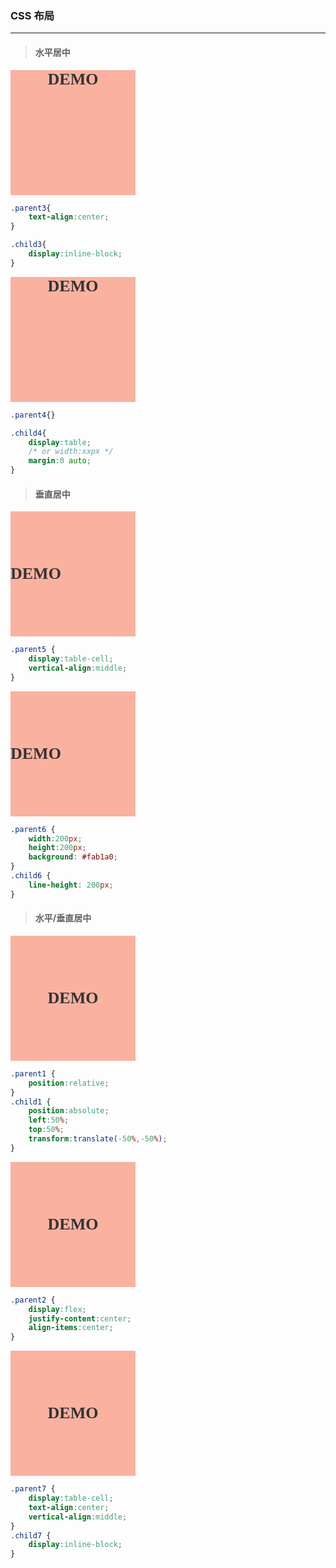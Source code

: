### CSS 布局

---

> #### 水平居中

<div class="parent3">
    <div class="child3">DEMO</div>
</div>

```css
.parent3{
    text-align:center;
}

.child3{
    display:inline-block;
}
```

<div class="parent4">
    <div class="child4">DEMO</div>
</div>

```css
.parent4{}

.child4{
    display:table;
    /* or width:xxpx */
    margin:0 auto;
}
```

> #### 垂直居中

<div class="parent5">
    <div class="child5">DEMO</div>
</div>

```css
.parent5 {
    display:table-cell;
    vertical-align:middle;
}
```

<div class="parent6">
    <div class="child6">DEMO</div>
</div>

```css
.parent6 {
    width:200px;
    height:200px;
    background: #fab1a0;
}
.child6 {
    line-height: 200px;
}
```


> #### 水平/垂直居中

<div class="parent1">
    <div class="child1">DEMO</div>
</div>

```css
.parent1 {
    position:relative;
}
.child1 {
    position:absolute;
    left:50%;
    top:50%;
    transform:translate(-50%,-50%);
}
```

<div class="parent2">
    <div class="child2">DEMO</div>
</div>

```css
.parent2 {
    display:flex;
    justify-content:center;
    align-items:center;
}
```

<div class="parent7">
    <div class="child7">DEMO</div>
</div>

```css
.parent7 {
    display:table-cell;
    text-align:center;
    vertical-align:middle;
}
.child7 {
    display:inline-block;
}
```

<style>
.parent1 {
    width:200px;
    height:200px;
    position:relative;
    background: #fab1a0;
}
.child1 {
    position:absolute;
    left:50%;
    top:50%;
    transform:translate(-50%,-50%);
    font-family: 'Comic Sans MS', cursive;
    font-weight:600;
    font-size:26px;
    color: #333;
}
.parent2 {
    display:flex;
    justify-content:center;
    align-items:center;
    width:200px;
    height:200px;
    background: #fab1a0;
}
.child2 {
    font-family: 'Comic Sans MS', cursive;
    font-weight:600;
    font-size:26px;
    color: #333;
}
.child3{
    display:inline-block;
    font-family: 'Comic Sans MS', cursive;
    font-weight:600;
    font-size:26px;
    color: #333;
}
.parent3{
    text-align:center;
    width:200px;
    height:200px;
    background: #fab1a0;
}

.parent4{
    width:200px;
    height:200px;
    background: #fab1a0;
}
.child4 {
    display:table;
    margin:0 auto;
    font-family: 'Comic Sans MS', cursive;
    font-weight:600;
    font-size:26px;
    color: #333;
}

.parent5 {
    display:table-cell;
    vertical-align:middle;
    width:200px;
    height:200px;
    background: #fab1a0;
}
.child5 {
    font-family: 'Comic Sans MS', cursive;
    font-weight:600;
    font-size:26px;
    color: #333;
}
.parent6 {
    width:200px;
    height:200px;
    background: #fab1a0;
}
.child6 {
    line-height: 200px;
    font-family: 'Comic Sans MS', cursive;
    font-weight:600;
    font-size:26px;
    color: #333;
}

.parent7 {
    display:table-cell;
    text-align:center;
    vertical-align:middle;
    width:200px;
    height:200px;
    background: #fab1a0;
}
.child7 {
    display:inline-block;
    font-family: 'Comic Sans MS', cursive;
    font-weight:600;
    font-size:26px;
    color: #333;
}
</style>